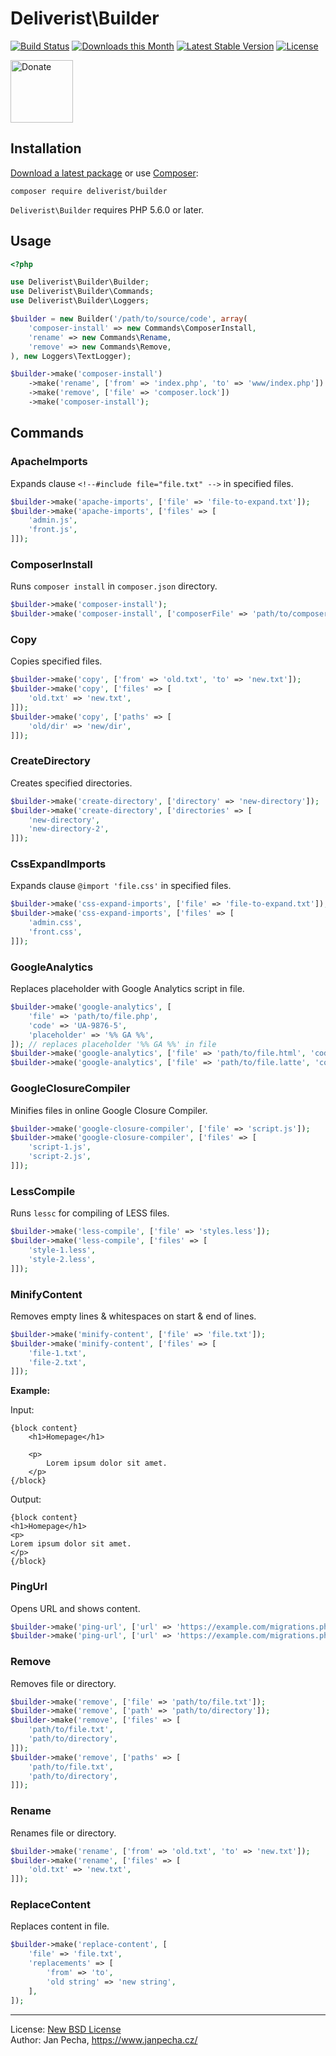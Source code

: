 # Deliverist\Builder

[![Build Status](https://github.com/deliverist/builder/workflows/Build/badge.svg)](https://github.com/deliverist/builder/actions)
[![Downloads this Month](https://img.shields.io/packagist/dm/deliverist/builder.svg)](https://packagist.org/packages/deliverist/builder)
[![Latest Stable Version](https://poser.pugx.org/deliverist/builder/v/stable)](https://github.com/deliverist/builder/releases)
[![License](https://img.shields.io/badge/license-New%20BSD-blue.svg)](https://github.com/deliverist/builder/blob/master/license.md)

<a href="https://www.janpecha.cz/donate/"><img src="https://buymecoffee.intm.org/img/donate-banner.v1.svg" alt="Donate" height="100"></a>

## Installation

[Download a latest package](https://github.com/deliverist/builder/releases) or use [Composer](http://getcomposer.org/):

```
composer require deliverist/builder
```

`Deliverist\Builder` requires PHP 5.6.0 or later.

## Usage

``` php
<?php

use Deliverist\Builder\Builder;
use Deliverist\Builder\Commands;
use Deliverist\Builder\Loggers;

$builder = new Builder('/path/to/source/code', array(
	'composer-install' => new Commands\ComposerInstall,
	'rename' => new Commands\Rename,
	'remove' => new Commands\Remove,
), new Loggers\TextLogger);

$builder->make('composer-install')
	->make('rename', ['from' => 'index.php', 'to' => 'www/index.php'])
	->make('remove', ['file' => 'composer.lock'])
	->make('composer-install');

```


## Commands

### ApacheImports

Expands clause `<!--#include file="file.txt" -->` in specified files.

``` php
$builder->make('apache-imports', ['file' => 'file-to-expand.txt']);
$builder->make('apache-imports', ['files' => [
	'admin.js',
	'front.js',
]]);
```


### ComposerInstall

Runs `composer install` in `composer.json` directory.

``` php
$builder->make('composer-install');
$builder->make('composer-install', ['composerFile' => 'path/to/composer.json']);
```


### Copy

Copies specified files.

``` php
$builder->make('copy', ['from' => 'old.txt', 'to' => 'new.txt']);
$builder->make('copy', ['files' => [
	'old.txt' => 'new.txt',
]]);
$builder->make('copy', ['paths' => [
	'old/dir' => 'new/dir',
]]);
```


### CreateDirectory

Creates specified directories.

``` php
$builder->make('create-directory', ['directory' => 'new-directory']);
$builder->make('create-directory', ['directories' => [
	'new-directory',
	'new-directory-2',
]]);
```


### CssExpandImports

Expands clause `@import 'file.css'` in specified files.

``` php
$builder->make('css-expand-imports', ['file' => 'file-to-expand.txt']);
$builder->make('css-expand-imports', ['files' => [
	'admin.css',
	'front.css',
]]);
```


### GoogleAnalytics

Replaces placeholder with Google Analytics script in file.

``` php
$builder->make('google-analytics', [
	'file' => 'path/to/file.php',
	'code' => 'UA-9876-5',
	'placeholder' => '%% GA %%',
]); // replaces placeholder '%% GA %%' in file
$builder->make('google-analytics', ['file' => 'path/to/file.html', 'code' => 'UA-9876-5']); // uses placeholder '<!-- GA -->' in file
$builder->make('google-analytics', ['file' => 'path/to/file.latte', 'code' => 'UA-9876-5']); // uses placeholder {* GA *} in file
```


### GoogleClosureCompiler

Minifies files in online Google Closure Compiler.

``` php
$builder->make('google-closure-compiler', ['file' => 'script.js']);
$builder->make('google-closure-compiler', ['files' => [
	'script-1.js',
	'script-2.js',
]]);
```


### LessCompile

Runs `lessc` for compiling of LESS files.

``` php
$builder->make('less-compile', ['file' => 'styles.less']);
$builder->make('less-compile', ['files' => [
	'style-1.less',
	'style-2.less',
]]);
```


### MinifyContent

Removes empty lines & whitespaces on start & end of lines.

``` php
$builder->make('minify-content', ['file' => 'file.txt']);
$builder->make('minify-content', ['files' => [
	'file-1.txt',
	'file-2.txt',
]]);
```

**Example:**

Input:

```
{block content}
	<h1>Homepage</h1>

	<p>
		Lorem ipsum dolor sit amet.
	</p>
{/block}
```

Output:

```
{block content}
<h1>Homepage</h1>
<p>
Lorem ipsum dolor sit amet.
</p>
{/block}
```


### PingUrl

Opens URL and shows content.

``` php
$builder->make('ping-url', ['url' => 'https://example.com/migrations.php']);
$builder->make('ping-url', ['url' => 'https://example.com/migrations.php', 'validateSsl' => FALSE]); // disable SSL validation
```


### Remove

Removes file or directory.

``` php
$builder->make('remove', ['file' => 'path/to/file.txt']);
$builder->make('remove', ['path' => 'path/to/directory']);
$builder->make('remove', ['files' => [
	'path/to/file.txt',
	'path/to/directory',
]]);
$builder->make('remove', ['paths' => [
	'path/to/file.txt',
	'path/to/directory',
]]);
```


### Rename

Renames file or directory.

``` php
$builder->make('rename', ['from' => 'old.txt', 'to' => 'new.txt']);
$builder->make('rename', ['files' => [
	'old.txt' => 'new.txt',
]]);
```


### ReplaceContent

Replaces content in file.

``` php
$builder->make('replace-content', [
	'file' => 'file.txt',
	'replacements' => [
		'from' => 'to',
		'old string' => 'new string',
	],
]);
```

------------------------------

License: [New BSD License](license.md)
<br>Author: Jan Pecha, https://www.janpecha.cz/
